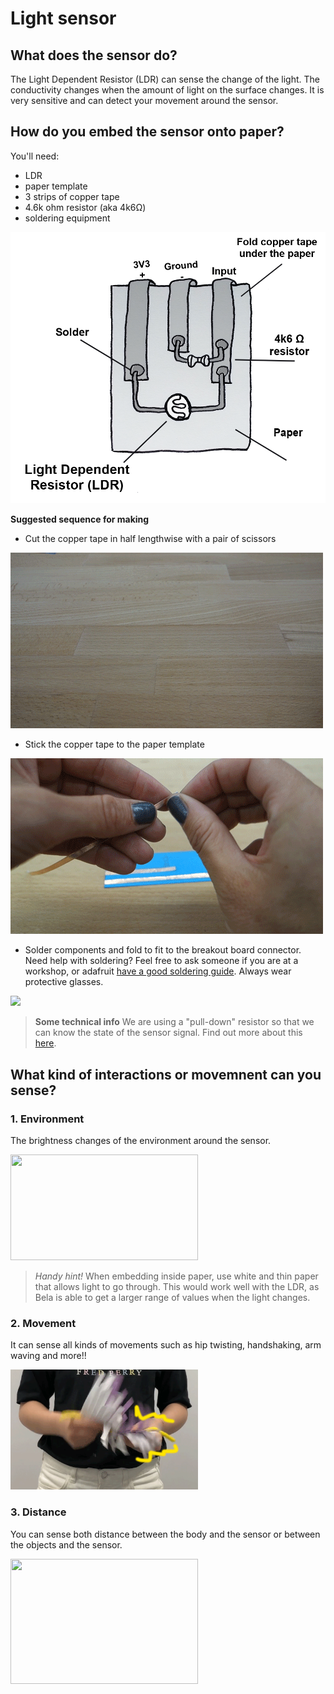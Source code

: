 # **Light sensor**
## **What does the sensor do?**
The Light Dependent Resistor (LDR) can sense the change of the light. The conductivity changes when the amount of light on the surface changes. It is very sensitive and can detect your movement around the sensor.

## **How do you embed the sensor onto paper?**
You'll need:
- LDR
- paper template
- 3 strips of copper tape
- 4.6k ohm resistor (aka 4k6Ω)
- soldering equipment

<img src="./imgs/ldr_3.png" width="600" />

**Suggested sequence for making**
- Cut the copper tape in half lengthwise with a pair of scissors
<img src="./imgs/cut_24_0-18.gif"/>

- Stick the copper tape to the paper template
<img src="./imgs/ldr-tape_18_0-18.gif"/>

- Solder components and fold to fit to the breakout board connector. Need help with soldering? Feel free to ask someone if you are at a workshop, or adafruit [have a good soldering guide](https://learn.adafruit.com/adafruit-guide-excellent-soldering/making-a-good-solder-joint). Always wear protective glasses.
<img src="./imgs/ldr-solder_18_0-18.gif"/>

>**Some technical info**
>We are using a "pull-down" resistor so that we can know the state of the sensor signal. Find out more about this [here](http://cnmat.berkeley.edu/recipe/how_and_why_add_pull_and_pull_down_resistors_microcontroller_i_o_).

## **What kind of interactions or movemnent can you sense?**
### 1. Environment
The brightness changes of the environment around the sensor.

<img src="./imgs/LDR_ENVIRONMENT.gif" width="300" height="169"/>

>*Handy hint!*
>When embedding inside paper, use white and thin paper that allows light to go through. This would work well with the LDR, as Bela is able to get a larger range of values when the light changes.

### 2. Movement
It can sense all kinds of movements such as hip twisting, handshaking, arm waving and more!!

<img src="./imgs/LDR_shaking.gif" width="300" height="192"/>

### 3. Distance
You can sense both distance between the body and the sensor or between the objects and the sensor.

<img src="./imgs/yellow.gif" width="300" height="200"/>
